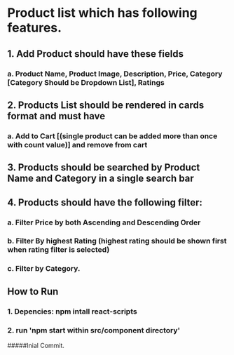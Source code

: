 # Product list which has following features.
## 1. Add Product should have these fields
###    a. Product Name, Product Image, Description, Price, Category [Category Should be Dropdown List], Ratings
## 2. Products List should be rendered in cards format and must have
###    a. Add to Cart [(single product can be added more than once with count value)] and remove from cart
## 3. Products should be searched by Product Name and Category in a single search bar
## 4. Products should have the following filter:
###    a. Filter Price by both Ascending and Descending Order
###    b. Filter By highest Rating (highest rating should be shown first when rating filter is selected)
###    c. Filter by Category.

## How to Run
### 1. Depencies: npm intall react-scripts
### 2. run 'npm start within src/component directory'

#####Inial Commit.
